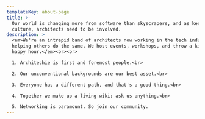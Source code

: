 ```yaml
---
templateKey: about-page
title: >-
  Our world is changing more from software than skyscrapers, and as keepers of
  culture, architects need to be involved.
description: >
  <em>We're an intrepid band of architects now working in the tech industry and
  helping others do the same. We host events, workshops, and throw a killer
  happy hour.</em><br><br>

  1. Architechie is first and foremost people.<br>

  2. Our unconventional backgrounds are our best asset.<br>

  3. Everyone has a different path, and that's a good thing.<br>

  4. Together we make up a living wiki: ask us anything.<br>

  5. Networking is paramount. So join our community.
---
```



